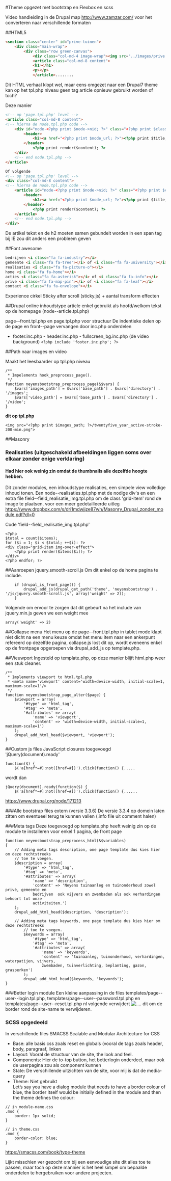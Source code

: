 #Theme opgezet met bootstrap en Flexbox en scss

Video handleiding in de Drupal map
http://www.zamzar.com/ voor het converteren naar verschillende formaten

##HTML5
```html
<section class="center" id="prive-tuinen">
    <div class="main-wrap">
        <div class="row green-canvas">
            <div class="col-md-4 image-wrap"><img src="../images/prive.jpg"></div>
            <article class="col-md-8 content">
            <h1></h1>
            <p></p>
            </article>........
```
Dit HTML verhaal klopt wel, maar eens omgezet naar een Drupal7 theme kan op het tpl.php niveau
geen tag article opnieuw gebruikt worden of toch?

Deze manier
```html
<!-- op 'page.tpl.php' level -->
<article class="col-md-8 content">
<!-- hierna de node.tpl.php code -->
    <div id="node-<?php print $node->nid; ?>" class="<?php print $classes; ?> clearfix"<?php print $attributes; ?>>
        <header>
            <h2><a href="<?php print $node_url; ?>"><?php print $title; ?></a></h2>
        </header>
            <?php print render($content); ?>
    </div>
    <!-- end node.tpl.php -->
</article>
```
```html
Of volgende
<!-- op 'page.tpl.php' level -->
<div class="col-md-8 content">
<!-- hierna de node.tpl.php code -->
    <article id="node-<?php print $node->nid; ?>" class="<?php print $classes; ?> clearfix"<?php print $attributes; ?>>
        <header>
            <h2><a href="<?php print $node_url; ?>"><?php print $title; ?></a></h2>
        </header>
            <?php print render($content); ?>
    </article>
    <!-- end node.tpl.php -->
</div>
```
De artikel tekst en de h2 moeten samen gebundelt worden in een span tag bij IE zou dit
anders een probleem geven


##Font awesome
```html
bedrijven <i class="fa fa-industry"></i>
gemeente <i class="fa fa-tree"></i> of <i class="fa fa-university"></i>
realisaties <i class="fa fa-picture-o"></i>
home <i class="fa fa-home"></i>
acties <i class="fa fa-asterisk"></i> of <i class="fa fa-info"></i>
prive <i class="fa fa-map-pin"></i> of <i class="fa fa-leaf"></i>
contact <i class="fa fa-envelope"></i>
```
Experience cirkel Sticky after scroll (sticky.js) + aantal transform effecten

##Drupal online
inhoudstype article enkel gebruikt als hoofd/welkom tekst op de homepage (node--article.tpl.php)

page--front.tpl.php en page.tpl.php voor structuur
De indentieke delen op de page en front--page vervangen door inc.php onderdelen
- footer.inc.php - header.inc.php - fullscreen_bg.inc.php (de video background)
```<?php include 'footer.inc.php'; ?> ```

##Path naar images en video

Maakt het leesbaarder op tpl.php niveau
```
/**
 * Impelements hook_preprocess_page().
 */
function neyensbootstrap_preprocess_page(&$vars) {
    $vars['images_path'] = $vars['base_path'] . $vars['directory'] . '/images';
    $vars['video_path'] = $vars['base_path'] . $vars['directory'] . '/video';
}
```
**dit op tpl.php**
```
<img src="<?php print $images_path; ?>/twentyfive_year_active-stroke-200-min.png">
```

##Masonry
### Realisaties (uitgeschakeld afbeeldingen liggen soms over elkaar zonder enige verklaring)
#### Had hier ook weinig zin omdat de thumbnails alle dezelfde hoogte hebben.
Dit zonder modules, een inhoudstype realisaties, een simpele view volledige inhoud tonen.
Een node--realisaties.tpl.php met de nodige div's en een extra file field--field_realisatie_img.tpl.php
om de class 'grid-item' rond de image te plaatsen, voor een meer gedetailleerde uitleg
https://www.dropbox.com/s/dri1mdwjjze87wh/Masonry_Drupal_zonder_module.pdf?dl=0

Code 'field--field_realisatie_img.tpl.php'
```
<?php
$total = count($items);
for ($i = 1; $i < $total; ++$i): ?>
<div class="grid-item img-over-effect">
    <?php print render($items[$i]); ?>
</div>
<?php endfor; ?>
```

##Aanroepen jquery.smooth-scroll.js
Om dit enkel op de home pagina te include.
```
    if (drupal_is_front_page()) {
        drupal_add_js(drupal_get_path('theme', 'neyensbootstrap') . '/js/jquery.smooth-scroll.js', array('weight' => 2));
    }
```
Volgende om ervoor te zorgen dat dit gebeurt na het include van jquery.min.js geven we een weight mee
```
array('weight' => 2)
```

##Collapse menu
Het menu op de page--front.tpl.php in tablet mode klapt niet dicht na een menu keuze
omdat het menu item naar een ankerpunt refereerd op dezelfde pagina, collapse.js lost dit op, wordt eveneens
enkel op de frontpage opgeroepen via drupal_add_js op template.php.

##Vieuwport
Ingesteld op template.php, op deze manier blijft html.php weer een stuk cleaner.
```
/**
 * Implements viewport to html.tpl.php
 * <meta name='viewport' content='width=device-width, initial-scale=1, maximum-scale=1'/>
 */
function neyensbootstrap_page_alter($page) {
    $viewport = array(
        '#type' => 'html_tag',
        '#tag' => 'meta',
        '#attributes' => array(
            'name' => 'viewport',
            'content' => 'width=device-width, initial-scale=1, maximum-scale=1')
    );
    drupal_add_html_head($viewport, 'viewport');
}
```

##Custom js files
JavaScript closures toegevoegd 'jQuery(document).ready'
```
function($) {
	$('a[href*=#]:not([href=#])').click(function() {.....
```
wordt dan
```
jQuery(document).ready(function($) {
	$('a[href*=#]:not([href=#])').click(function() {......
```
https://www.drupal.org/node/171213

###Alle bootstrap files extern (versie 3.3.6)
De versie 3.3.4 op domein laten zitten om eventueel terug te kunnen vallen (.info file uit comment halen)

###Meta tags
Deze toegevoegd op template.php heeft weinig zin op de module te installeren voor enkel 1 pagina, de front page

```
function neyensbootstrap_preprocess_html(&$variables)
{
    // Adding meta tags description, one page template dus kies hier om deze rechtstreeks
    // toe te voegen.
    $description = array(
        '#type' => 'html_tag',
        '#tag' => 'meta',
        '#attributes' => array(
            'name' => 'description',
            'content' => 'Neyens tuinaanleg en tuinonderhoud zowel privé, gemeente en
            bedrijven  ook vijvers en zwembaden als ook verhardingen behoort tot onze
            activiteiten.')
    );
    drupal_add_html_head($description, 'description');

    // Adding meta tags keywords, one page template dus kies hier om deze rechtstreeks
        // toe te voegen.
        $keywords = array(
            '#type' => 'html_tag',
            '#tag' => 'meta',
            '#attributes' => array(
                'name' => 'keywords',
                'content' => 'tuinaanleg, tuinonderhoud, verhardingen, waterpatijen, vijvers,
                zwembaden, tuinverlichting, beplanting, gazon, grasperken')
        );
        drupal_add_html_head($keywords, 'keywords');
}
```

###Better login module
Een kleine aanpassing in de files templates/page--user--login.tpl.php, templates/page--user--password.tpl.php
en templates/page--user--reset.tpl.php
nl volgende verwijdert <img src="<?php print $logo; ?>" alt="...."> dit om de border rond de site-name
te verwijderen.

### SCSS opgedeeld

In verschillende files SMACSS Scalable and Modular Architecture for CSS  
* Base: alle basis css zoals reset en globals (vooral de tags zoals header, body, paragraaf, linken  
* Layout: Vooral de structuur van de site, the look and feel.  
* Components: Hier de to-top button, het betterlogin onderdeel, maar ook de userpagina zou als component kunnen  
* State: De verschillende uitzichten van de site, voor mij is dat de media-query  
* Theme: Niet gebruikt  
Let’s say you have a dialog module that needs to have a border colour of blue, the border 
itself would be initially defined in the module and then the theme defines the colour:  
```
// in module-name.css
.mod {
    border: 1px solid;
}

// in theme.css
.mod {
    border-color: blue;
}
```
https://smacss.com/book/type-theme

Lijkt misschien ver gezocht om bij een eenvoudige site dit alles toe te passen, maar toch op deze mannier is het 
heel simpel om bepaalde onderdelen te hergebruiken voor andere projecten.


